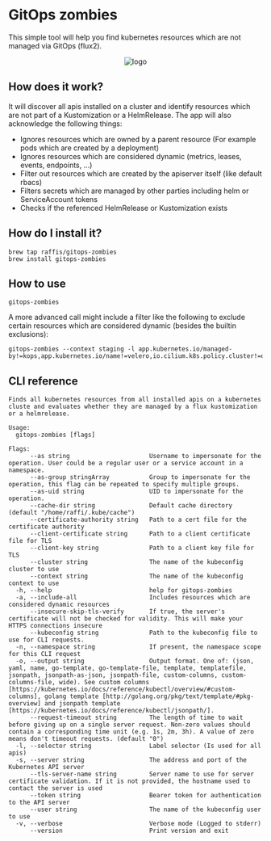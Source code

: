 # GitOps zombies

This simple tool will help you find kubernetes resources which are not managed via GitOps (flux2).

<p align="center"><img src="https://github.com/raffis/gitops-zombies/blob/main/assets/logo.png?raw=true" alt="logo"/></p>

## How does it work?

It will discover all apis installed on a cluster and identify resources which are not part of a Kustomization or a HelmRelease.
The app will also acknowledge the following things:

* Ignores resources which are owned by a parent resource (For example pods which are created by a deployment)
* Ignores resources which are considered dynamic (metrics, leases, events, endpoints, ...)
* Filter out resources which are created by the apiserver itself (like default rbacs)
* Filters secrets which are managed by other parties including helm or ServiceAccount tokens
* Checks if the referenced HelmRelease or Kustomization exists


## How do I install it?

```
brew tap raffis/gitops-zombies
brew install gitops-zombies
```

## How to use

```
gitops-zombies
```

A more advanced call might include a filter like the following to exclude certain resources which are considered dynamic (besides the builtin exclusions):
```
gitops-zombies --context staging -l app.kubernetes.io/managed-by!=kops,app.kubernetes.io/name!=velero,io.cilium.k8s.policy.cluster!=default
```

## CLI reference
```
Finds all kubernetes resources from all installed apis on a kubernetes cluste and evaluates whether they are managed by a flux kustomization or a helmrelease.

Usage:
  gitops-zombies [flags]

Flags:
      --as string                      Username to impersonate for the operation. User could be a regular user or a service account in a namespace.
      --as-group stringArray           Group to impersonate for the operation, this flag can be repeated to specify multiple groups.
      --as-uid string                  UID to impersonate for the operation.
      --cache-dir string               Default cache directory (default "/home/raffi/.kube/cache")
      --certificate-authority string   Path to a cert file for the certificate authority
      --client-certificate string      Path to a client certificate file for TLS
      --client-key string              Path to a client key file for TLS
      --cluster string                 The name of the kubeconfig cluster to use
      --context string                 The name of the kubeconfig context to use
  -h, --help                           help for gitops-zombies
  -a, --include-all                    Includes resources which are considered dynamic resources
      --insecure-skip-tls-verify       If true, the server's certificate will not be checked for validity. This will make your HTTPS connections insecure
      --kubeconfig string              Path to the kubeconfig file to use for CLI requests.
  -n, --namespace string               If present, the namespace scope for this CLI request
  -o, --output string                  Output format. One of: (json, yaml, name, go-template, go-template-file, template, templatefile, jsonpath, jsonpath-as-json, jsonpath-file, custom-columns, custom-columns-file, wide). See custom columns [https://kubernetes.io/docs/reference/kubectl/overview/#custom-columns], golang template [http://golang.org/pkg/text/template/#pkg-overview] and jsonpath template [https://kubernetes.io/docs/reference/kubectl/jsonpath/].
      --request-timeout string         The length of time to wait before giving up on a single server request. Non-zero values should contain a corresponding time unit (e.g. 1s, 2m, 3h). A value of zero means don't timeout requests. (default "0")
  -l, --selector string                Label selector (Is used for all apis)
  -s, --server string                  The address and port of the Kubernetes API server
      --tls-server-name string         Server name to use for server certificate validation. If it is not provided, the hostname used to contact the server is used
      --token string                   Bearer token for authentication to the API server
      --user string                    The name of the kubeconfig user to use
  -v, --verbose                        Verbose mode (Logged to stderr)
      --version                        Print version and exit
```

